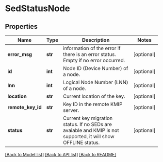 # SedStatusNode

## Properties
Name | Type | Description | Notes
------------ | ------------- | ------------- | -------------
**error_msg** | **str** | information of the error if there is an error status. Empty if no error occurred. | [optional] 
**id** | **int** | Node ID (Device Number) of a node. | [optional] 
**lnn** | **int** | Logical Node Number (LNN) of a node. | [optional] 
**location** | **str** | Current location of the key. | [optional] 
**remote_key_id** | **str** | Key ID in the remote KMIP server. | [optional] 
**status** | **str** | Current key migration status. If no SEDs are avaiable and KMIP is not supported, it will show OFFLINE status. | [optional] 

[[Back to Model list]](../README.md#documentation-for-models) [[Back to API list]](../README.md#documentation-for-api-endpoints) [[Back to README]](../README.md)


